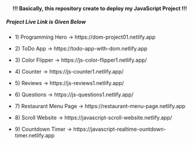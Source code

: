 <h4 align="center"> !!! Basically, this repository create to deploy my JavaScript Project !!! </h4>

<h5>Project Live Link is Given Below</h5>

- <p>1) Programming Hero -> https://dom-project01.netlify.app </p>
- <p>2) ToDo App -> https://todo-app-with-dom.netlify.app </p>
- <p>3) Color Flipper -> https://js-color-flipper1.netlify.app/ </p>
- <p>4) Counter -> https://js-counter1.netlify.app/ </p>
- <p>5) Reviews -> https://js-reviews1.netlify.app/ </p>
- <p>6) Questions -> https://js-questions1.netlify.app/ </p>
- <p>7) Restaurant Menu Page -> https://restaurant-menu-page.netlify.app </p>
- <p>8) Scroll Website -> https://javascript-scroll-website.netlify.app/ </p>
- <p>9) Countdown Timer -> https://javascript-realtime-ountdown-timer.netlify.app </p>
